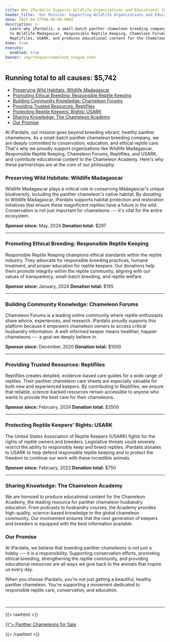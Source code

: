 ```yaml
---
title: Why iPardalis Supports Wildlife Organizations and Educational Initiatives
header_title: 'Our Mission: Supporting Wildlife Organizations and Educational Initiatives'
date: 2025-04-27T00:00:00.000Z
description: >-
  Learn why iPardalis, a small-batch panther chameleon breeding company, donates
  to Wildlife Madagascar, Responsible Reptile Keeping, Chameleon Forums,
  Reptifiles, USARK, and produces educational content for the Chameleon Academy.
home: true
execute:
  enabled: true
banner: img/tongue/chameleon_tongue_shot
---
```


## Running total to all causes: **\$5,742**

-   [Preserving Wild Habitats: Wildlife Madagascar](#preserving-wild-habitats-wildlife-madagascar)
-   [Promoting Ethical Breeding: Responsible Reptile Keeping](#promoting-ethical-breeding-responsible-reptile-keeping)
-   [Building Community Knowledge: Chameleon Forums](#building-community-knowledge-chameleon-forums)
-   [Providing Trusted Resources: Reptifiles](#providing-trusted-resources-reptifiles)
-   [Protecting Reptile Keepers' Rights: USARK](#protecting-reptile-keepers-rights-usark)
-   [Sharing Knowledge: The Chameleon Academy](#sharing-knowledge-the-chameleon-academy)
-   [Our Promise](#our-promise)

At iPardalis, our mission goes beyond breeding vibrant, healthy panther chameleons. As a small-batch panther chameleon breeding company, we are deeply committed to conservation, education, and ethical reptile care. That's why we proudly support organizations like Wildlife Madagascar, Responsible Reptile Keeping, Chameleon Forums, Reptifiles, and USARK, and contribute educational content to the Chameleon Academy. Here's why these partnerships are at the core of our philosophy.

### Preserving Wild Habitats: Wildlife Madagascar

Wildlife Madagascar plays a critical role in conserving Madagascar's unique biodiversity, including the panther chameleon's native habitat. By donating to Wildlife Madagascar, iPardalis supports habitat protection and restoration initiatives that ensure these magnificent reptiles have a future in the wild. Conservation is not just important for chameleons --- it's vital for the entire ecosystem.

**Sponsor since:** May, 2024
**Donation total:** \$297

------------------------------------------------------------------------

### Promoting Ethical Breeding: Responsible Reptile Keeping

Responsible Reptile Keeping champions ethical standards within the reptile industry. They advocate for responsible breeding practices, humane treatment, and proper education for reptile keepers. Our donations help them promote integrity within the reptile community, aligning with our values of transparency, small-batch breeding, and reptile welfare.

**Sponsor since:** January, 2024
**Donation total:** \$195

------------------------------------------------------------------------

### Building Community Knowledge: Chameleon Forums

Chameleon Forums is a leading online community where reptile enthusiasts share advice, experiences, and research. iPardalis proudly supports this platform because it empowers chameleon owners to access critical husbandry information. A well-informed keeper means healthier, happier chameleons --- a goal we deeply believe in.

**Sponsor since:** December, 2020
**Donation total:** \$1000

------------------------------------------------------------------------

### Providing Trusted Resources: Reptifiles

Reptifiles creates detailed, evidence-based care guides for a wide range of reptiles. Their panther chameleon care sheets are especially valuable for both new and experienced keepers. By contributing to Reptifiles, we ensure that reliable, science-backed resources remain accessible to anyone who wants to provide the best care for their chameleons.

**Sponsor since:** February, 2024
**Donation total:** \$3500

------------------------------------------------------------------------

### Protecting Reptile Keepers' Rights: USARK

The United States Association of Reptile Keepers (USARK) fights for the rights of reptile owners and breeders. Legislative threats could severely restrict the ability to responsibly keep and breed reptiles. iPardalis donates to USARK to help defend responsible reptile keeping and to protect the freedom to continue our work with these incredible animals.

**Sponsor since:** February, 2022
**Donation total:** \$750

------------------------------------------------------------------------

### Sharing Knowledge: The Chameleon Academy

We are honored to produce educational content for the Chameleon Academy, the leading resource for panther chameleon husbandry education. From podcasts to husbandry courses, the Academy provides high-quality, science-based knowledge to the global chameleon community. Our involvement ensures that the next generation of keepers and breeders is equipped with the best information available.

### Our Promise

At iPardalis, we believe that breeding panther chameleons is not just a hobby --- it is a responsibility. Supporting conservation efforts, promoting ethical breeding, strengthening the reptile community, and providing educational resources are all ways we give back to the animals that inspire us every day.

When you choose iPardalis, you're not just getting a beautiful, healthy panther chameleon. You're supporting a movement dedicated to responsible reptile care, conservation, and education.

<br>

<hr>
{{< rawhtml >}}
<p><a href="{{< ref "/panther-chameleons-for-sale" >}}"> Panther Chameleons for Sale <i class="fas fa-dragon"></i> </a></p>
{{< /rawhtml >}}
